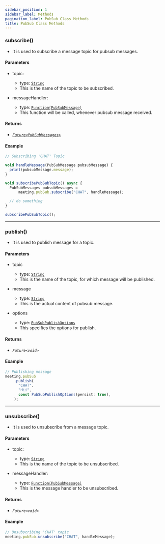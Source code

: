 ```yaml
---
sidebar_position: 1
sidebar_label: Methods
pagination_label: PubSub Class Methods
title: PubSub Class Methods
---
```


<div class="sdk-api-ref-only-h4">

### subscribe()

- It is used to subscribe a message topic for pubsub messages.

#### Parameters

- topic:

  - type: [`String`](https://api.dart.dev/stable/2.15.1/dart-core/String-class.html)
  - This is the name of the topic to be subscribed.

- messageHandler:

  - type: [`Function(PubSubMessage)`](pubsub-message-class)
  - This function will be called, whenever pubsub message received.

#### Returns

- [_`Future<PubSubMessages>`_](pubsub-message-class)

#### Example

```js
// Subscribing 'CHAT' Topic

void handleMessage(PubSubMessage pubsubMessage) {
  print(pubsubMessage.message);
}

void subscribePubSubTopic() async {
  PubSubMessages pubsubMessages =
      meeting.pubSub.subscribe("CHAT", handleMessage);

  // do something
}

subscribePubSubTopic();
```

---

### publish()

- It is used to publish message for a topic.

#### Parameters

- topic

  - type: [`String`](https://api.dart.dev/stable/2.15.1/dart-core/String-class.html)
  - This is the name of the topic, for which message will be published.

- message

  - type: [`String`](https://api.dart.dev/stable/2.15.1/dart-core/String-class.html)
  - This is the actual content of pubsub message.

- options
  - type: [`PubSubPublishOptions`](pubsub-publish-options-class)
  - This specifies the options for publish.

#### Returns

- _`Future<void>`_

#### Example

```js
// Publishing message
meeting.pubSub
    .publish(
      "CHAT",
      "Hii",
      const PubSubPublishOptions(persist: true),
    );
```

---

### unsubscribe()

- It is used to unsubscribe from a message topic.

#### Parameters

- topic:

  - type: [`String`](https://api.dart.dev/stable/2.15.1/dart-core/String-class.html)
  - This is the name of the topic to be unsubscribed.

- messageHandler:

  - type: [`Function(PubSubMessage)`](https://api.dart.dev/stable/2.15.1/dart-core/Function-class.html)
  - This is the message handler to be unsubscribed.

#### Returns

- _`Future<void>`_

#### Example

```js
// Unsubscribing 'CHAT' topic
meeting.pubSub.unsubscribe("CHAT", handleMessage);
```

</div>
